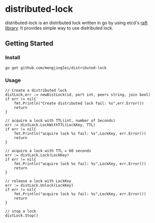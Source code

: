 # distributed-lock

distributed-lock is an distributed lock written in go by using etcd's [raft library](github.com/coreos/etcd/raft). It provides simple way to use distributed lock.  

## Getting Started

### Install

```
go get github.com/mengjinglei/distributed-lock
```

### Usage

```
// Create a distributed lock
distLock,err := newDistLock(id, port int, peers string, join bool)
if err != nil{
    fmt.Println("Create distributed lock fail: %s",err.Error())
    return
}

// acquire a lock with TTL(int, number of Seconds)
err := distLock.LockWithTTL(LockKey, TTL)
if err != nil{
    fmt.Println("acquire lock %s fail: %s",LockKey, err.Error())
    return
}

// acquire a lock with TTL = 60 seconds
err := distLock.Lock(LockKey)
if err != nil{
    fmt.Println("acquire lock %s fail: %s",LockKey, err.Error())
    return
}

// release a lock with LockKey
err := distLock.Unlock(LockKey)
if err != nil{
    fmt.Println("acquire lock %s fail: %s",LockKey, err.Error())
    return
}

// stop a lock
distLock.Stop()

```
